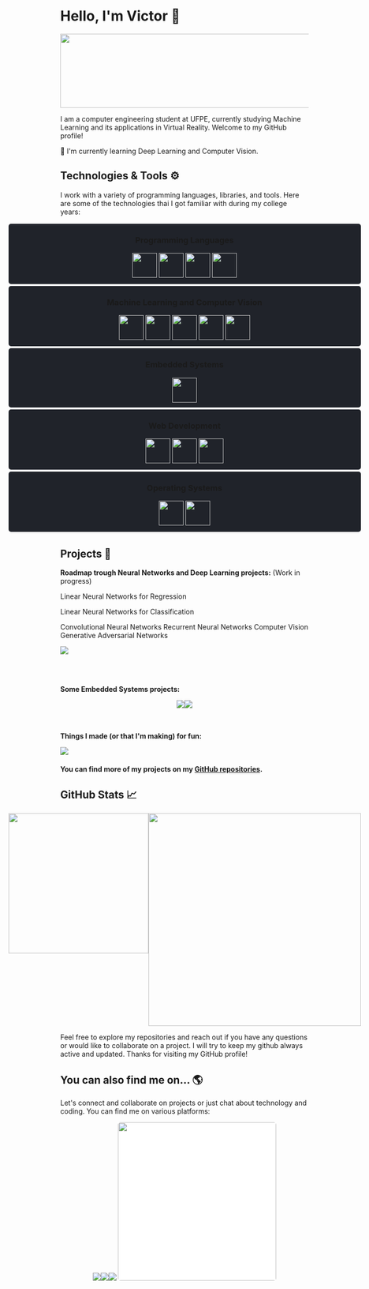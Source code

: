 # Hello, I'm Victor 👋

<img width="1000px" height="150px" src="https://media1.giphy.com/media/v1.Y2lkPTc5MGI3NjExMmw0cDl5emVyOThpbnk0eXd3OGllcHhvNTY0OXZ4czh2OWxjdTEyYSZlcD12MV9pbnRlcm5hbF9naWZfYnlfaWQmY3Q9Zw/NKEt9elQ5cR68/giphy.gif" style="object-fit: cover; object-position: top">

I am a computer engineering student at UFPE, currently studying Machine Learning and its applications in Virtual Reality. Welcome to my GitHub profile!

🌱 I'm currently learning Deep Learning and Computer Vision.


## Technologies & Tools ⚙️

I work with a variety of programming languages, libraries, and tools. Here are some of the technologies thai I got familiar with during my college years:

<div style="display:flex; flex-direction:column; justify-content:center; align-items:center;">

<div style="display:flex; flex-direction:column; justify-content:center; align-items:center; background-color:#20232a; border-radius:5px; width:715px; margin:2px; padding-bottom:10px;"> 
    <h3>Programming Languages </h3>
    <div>
        <img width="50px" src="https://cdn.jsdelivr.net/gh/devicons/devicon/icons/python/python-original.svg">
        <img width="50px" src="https://cdn.jsdelivr.net/gh/devicons/devicon/icons/c/c-original.svg">
        <img width="50px" src="https://cdn.jsdelivr.net/gh/devicons/devicon/icons/cplusplus/cplusplus-original.svg">
        <img width="50px" src="https://cdn.jsdelivr.net/gh/devicons/devicon/icons/typescript/typescript-original.svg">
    </div>
</div>

<div style="display:flex; flex-direction:column; justify-content:center; align-items:center; background-color:#20232a; border-radius:5px; width:715px; margin:2px; padding-bottom:10px;"> 
    <h3>Machine Learning and Computer Vision</h3>
    <div>
        <img width="50px" src="https://cdn.jsdelivr.net/gh/devicons/devicon/icons/pytorch/pytorch-original.svg">
        <img width="50px" src="https://cdn.jsdelivr.net/gh/devicons/devicon/icons/tensorflow/tensorflow-original.svg">
        <img width="50px" src="https://cdn.jsdelivr.net/gh/devicons/devicon/icons/pandas/pandas-original.svg">
        <img width="50px" src="https://cdn.jsdelivr.net/gh/devicons/devicon/icons/opencv/opencv-original.svg">
        <img width="50px" src="https://cdn.jsdelivr.net/gh/devicons/devicon/icons/unity/unity-original.svg">   
    </div>
</div>

<div style="display:flex; flex-direction:column; justify-content:center; align-items:center; background-color:#20232a; border-radius:5px; width:715px; margin:2px; padding-bottom:10px;"> 
    <h3>Embedded Systems</h3>
    <div>
        <img width="50px" src="https://cdn.jsdelivr.net/gh/devicons/devicon/icons/embeddedc/embeddedc-plain.svg">
    </div>
</div>

<div style="display:flex; flex-direction:column; justify-content:center; align-items:center; background-color:#20232a; border-radius:5px; width:715px; margin:2px; padding-bottom:10px;"> 
    <h3>Web Development</h3>
    <div>
        <img width="50px" src="https://cdn.jsdelivr.net/gh/devicons/devicon/icons/css3/css3-original.svg">
        <img width="50px" src="https://cdn.jsdelivr.net/gh/devicons/devicon/icons/html5/html5-original.svg">
        <img width="50px" src="https://cdn.jsdelivr.net/gh/devicons/devicon/icons/angularjs/angularjs-plain.svg">
    </div>
</div>

<div style="display:flex; flex-direction:column; justify-content:center; align-items:center; background-color:#20232a; border-radius:5px; width:715px; margin:2px; padding-bottom:10px;"> 
    <h3>Operating Systems</h3>
    <div>
    <img width="50px" src="https://cdn.jsdelivr.net/gh/devicons/devicon/icons/windows8/windows8-original.svg">
    <img width="50px" src="https://cdn.jsdelivr.net/gh/devicons/devicon/icons/linux/linux-plain.svg">
    </div>
</div>
</div>


## Projects 🚀

**Roadmap trough Neural Networks and Deep Learning projects:** (Work in progress)

Linear Neural Networks for Regression

Linear Neural Networks for Classification

Convolutional Neural Networks
Recurrent Neural Networks
Computer Vision
Generative Adversarial Networks

<a href="https://github.com/V1ct0rC/System-Controller">
  <img align="center" src="https://github-readme-stats.vercel.app/api/pin/?username=V1ct0rC&repo=System-Controller&theme=react&hide_border=true" />
</a>

<br><br>

**Some Embedded Systems projects:**

<div style="display:flex; flex-direction:row; justify-content:center;">
    <a href="https://github.com/V1ct0rC/Embedded-Projects">
    <img align="center" src="https://github-readme-stats.vercel.app/api/pin/?username=V1ct0rC&repo=Embedded-Projects&theme=react&hide_border=true">
    </a>
    <a href="https://github.com/V1ct0rC/IHS">
    <img align="center" src="https://github-readme-stats.vercel.app/api/pin/?username=V1ct0rC&repo=IHS&theme=react&hide_border=true">
</a>
</div>
<br><br>

**Things I made (or that I'm making) for fun:**

<a href="https://github.com/V1ct0rC/Sprout-Lands">
  <img align="center" src="https://github-readme-stats.vercel.app/api/pin/?username=V1ct0rC&repo=Sprout-Lands&theme=react&hide_border=true" />
</a>


#### You can find more of my projects on my [GitHub repositories](https://github.com/V1ct0rC).


## GitHub Stats 📈

<div style="display:flex; flex-direction:row; justify-content:center;">
  <img width="284em" src="https://github-readme-stats.vercel.app/api/top-langs/?username=V1ct0rC&layout=compact&langs_count=7&theme=react&hide_border=true"/> 
  
  <img width="431em" src="https://github-readme-stats.vercel.app/api?username=V1ct0rC&show_icons=true&theme=react&include_all_commits=true&count_private=true&hide_border=true"/>
</div>

Feel free to explore my repositories and reach out if you have any questions or would like to collaborate on a project. I will try to keep my github always active and updated. Thanks for visiting my GitHub profile!


## You can also find me on... 🌎

Let's connect and collaborate on projects or just chat about technology and coding. You can find me on various platforms:

<div align="center">
<a href="https://www.instagram.com/v.carvalh0/"><img src="https://img.shields.io/badge/Instagram-%23E4405F.svg?style=for-the-badge&logo=Instagram&logoColor=white"></a><a href="https://www.linkedin.com/in/vcarvalh0/"><img src="https://img.shields.io/badge/linkedin-%230077B5.svg?style=for-the-badge&logo=linkedin&logoColor=white"></a><a href=""><img src="https://img.shields.io/badge/Gmail-D14836?style=for-the-badge&logo=gmail&logoColor=white"></a>

<img width="321px" src="https://portal.cin.ufpe.br/wp-content/uploads/2020/07/HC.png" style="background-color:white; border-radius:5px;">
</div>

<!--
**V1ct0rC/V1ct0rC** is a ✨ _special_ ✨ repository because its `README.md` (this file) appears on your GitHub profile.

Here are some ideas to get you started:

- 🔭 I’m currently working on ...
- 🌱 I’m currently learning ...
- 👯 I’m looking to collaborate on ...
- 🤔 I’m looking for help with ...
- 💬 Ask me about ...
- 📫 How to reach me: ...
- 😄 Pronouns: ...
- ⚡ Fun fact: ...
-->
